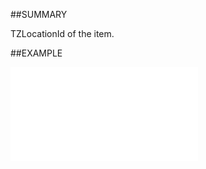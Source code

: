 
##SUMMARY

TZLocationId of the item.


##EXAMPLE



![](..\..\Examples\vbs\SOTimeZoneItem.Id.vbs.txt)

